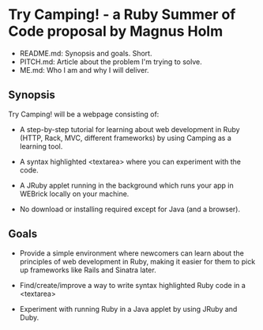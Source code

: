 Try Camping! - a Ruby Summer of Code proposal by Magnus Holm
============================================================

* README.md: Synopsis and goals. Short.
* PITCH.md: Article about the problem I'm trying to solve.
* ME.md: Who I am and why I will deliver.


Synopsis
--------

Try Camping! will be a webpage consisting of:

* A step-by-step tutorial for learning about web development in Ruby (HTTP,
  Rack, MVC, different frameworks) by using Camping as a learning tool.

* A syntax highlighted &lt;textarea&gt; where you can experiment with the code.

* A JRuby applet running in the background which runs your app in WEBrick
  locally on your machine.

* No download or installing required except for Java (and a browser).


Goals
-----

* Provide a simple environment where newcomers can learn about the principles of
  web development in Ruby, making it easier for them to pick up frameworks like
  Rails and Sinatra later.

* Find/create/improve a way to write syntax highlighted Ruby code in a
  &lt;textarea&gt;

* Experiment with running Ruby in a Java applet by using JRuby and Duby. 

